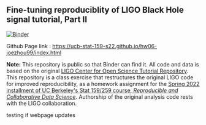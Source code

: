 ## Fine-tuning reproduciblity of LIGO Black Hole signal tutorial, Part II

[![Binder](https://mybinder.org/badge_logo.svg)](https://mybinder.org/v2/gh/UCB-stat-159-s22/hw06-joezhou99.git/HEAD?labpath=index.ipynb)

Github Page link : https://ucb-stat-159-s22.github.io/hw06-joezhou99/index.html

**Note:** This repository is public so that Binder can find it. All code and data is based on the original [LIGO Center for Open Science Tutorial Repository](https://github.com/losc-tutorial/LOSC_Event_tutorial). This repository is a class exercise that restructures the original LIGO code for improved reproducibility, as a homework assignment for the [Spring 2022 installment of UC Berkeley's Stat 159/259 course, _Reproducible and Collaborative Data Science_](https://ucb-stat-159-s22.github.io). Authorship of the original analysis code rests with the LIGO collaboration.

testing if webpage updates